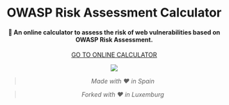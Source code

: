 <div align="center">
  <h1>OWASP Risk Assessment Calculator</h1>

  <h4>🧮 An online calculator to assess the risk of web vulnerabilities based on OWASP Risk Assessment.</h4>

<a align="center" href="https://excelliumsa.github.io/OWASP-Calculator/" target="_blank">GO TO ONLINE CALCULATOR</a>
  
![](https://raw.githubusercontent.com/JavierOlmedo/OWASP-Calculator/master/img/orac.gif)

> _Made with ❤️ in Spain_
  
 > _Forked with ❤️ in Luxemburg_

</div>
